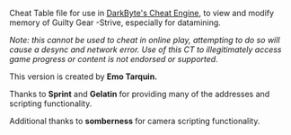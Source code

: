 Cheat Table file for use in [DarkByte's Cheat Engine](https://www.cheatengine.org/), to view and modify memory of Guilty Gear -Strive, especially for datamining.

_Note: this cannot be used to cheat in online play, attempting to do so will cause a desync and network error. Use of this CT to illegitimately access game progress or content is not endorsed or supported._

This version is created by **Emo Tarquin.**

Thanks to **Sprint** and **Gelatin** for providing many of the addresses and scripting functionality.

Additional thanks to **somberness** for camera scripting functionality.
